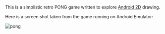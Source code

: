 This is a simplistic retro PONG game written to explore [Android 2D](http://developer.android.com/guide/topics/graphics/2d-graphics.html) drawing.

Here is a screen shot taken from the game running on Android Emulator:

![pong](https://github.com/catalinc/pong-android/raw/master/pong.png)